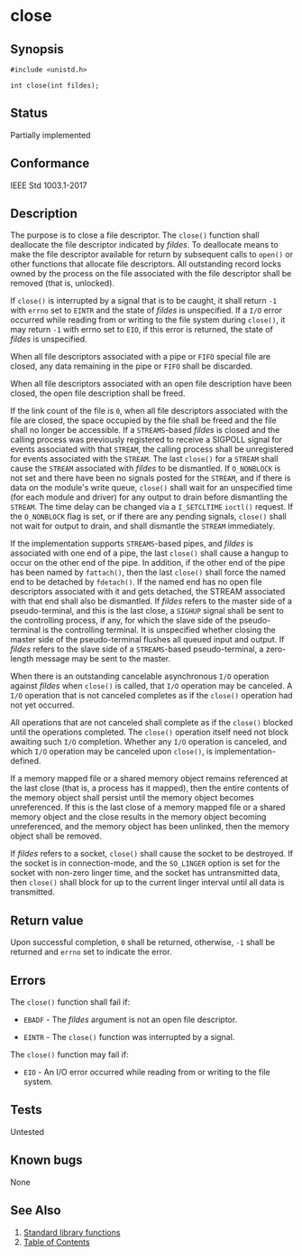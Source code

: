 # close

## Synopsis

`#include <unistd.h>`

`int close(int fildes);`

## Status

Partially implemented

## Conformance

IEEE Std 1003.1-2017

## Description

The purpose is to close a file descriptor. The `close()` function shall deallocate the file descriptor indicated by
_fildes_. To deallocate means to make the file descriptor available for return by subsequent calls to `open()` or other
functions that allocate file descriptors. All outstanding record locks owned by the process on the file associated with
the file descriptor shall be removed (that is, unlocked).

If `close()` is interrupted by a signal that is to be caught, it shall return `-1` with `errno` set to `EINTR` and the
state of _fildes_ is unspecified. If a `I/O` error occurred while reading from or writing to the file system during
`close()`, it may return `-1` with errno set to `EIO`, if this error is returned, the state of _fildes_ is
unspecified.

When all file descriptors associated with a pipe or `FIFO` special file are closed, any data remaining in the pipe or
`FIFO` shall be discarded.

When all file descriptors associated with an open file description have been closed, the open file description shall be
freed.

If the link count of the file is `0`, when all file descriptors associated with the file are closed, the space occupied
by the file shall be freed and the file shall no longer be accessible.
If a `STREAMS`-based _fildes_ is closed and the calling process was previously registered to receive a SIGPOLL signal
for events associated with that `STREAM`, the calling process shall be unregistered for events associated with the
`STREAM`. The last `close()` for a `STREAM` shall cause the `STREAM` associated with _fildes_ to be dismantled.
If `O_NONBLOCK` is not set and there have been no signals posted for the `STREAM`, and if there is data on the module's
write queue, `close()` shall wait for an unspecified time (for each module and driver) for any output to drain before
dismantling the `STREAM`. The time delay can be changed via a `I_SETCLTIME` `ioctl()` request. If the `O_NONBLOCK`
flag is set, or if there are any pending signals, `close()` shall not wait for output to drain, and shall dismantle the
`STREAM` immediately.

If the implementation supports `STREAMS`-based pipes, and _fildes_ is associated with one end of a pipe, the last
`close()` shall cause a hangup to occur on the other end of the pipe. In addition, if the other end of the pipe has been
named by `fattach()`, then the last `close()` shall force the named end to be detached by `fdetach()`. If the named end
has no open file descriptors associated with it and gets detached, the STREAM associated with that end shall also be
dismantled. If _fildes_ refers to the master side of a pseudo-terminal, and this is the last close, a `SIGHUP`
signal shall be sent to the controlling process, if any, for which the slave side of the pseudo-terminal is the
controlling terminal. It is unspecified whether closing the master side of the pseudo-terminal flushes all queued input
and output. If _fildes_ refers to the slave side of a `STREAMS`-based pseudo-terminal, a zero-length message may be
sent to the master.

When there is an outstanding cancelable asynchronous `I/O` operation against _fildes_ when `close()` is called,
that `I/O` operation may be canceled. A `I/O` operation that is not canceled completes as if the `close()`
operation had not yet occurred.

All operations that are not canceled shall complete as if the `close()` blocked until the operations completed. The
`close()` operation itself need not block awaiting such `I/O` completion. Whether any `I/O` operation is canceled,
and which `I/O` operation may be canceled upon `close()`, is implementation-defined.

If a memory mapped file or a shared memory object
remains referenced at the last close (that is, a process has it mapped), then the entire contents of the memory object
shall persist until the memory object becomes unreferenced. If this is the last close of a
memory mapped file or a shared memory object and the close results in the memory object
becoming unreferenced, and the memory object has been unlinked, then the memory object shall be removed.

If _fildes_ refers to a socket, `close()` shall cause the socket to be destroyed. If the socket is in connection-mode,
and the `SO_LINGER` option is set for the socket with non-zero linger time, and the socket has untransmitted data, then
`close()` shall block for up to the current linger interval until all data is transmitted.

## Return value

Upon successful completion, `0` shall be returned, otherwise,
`-1` shall be returned and `errno` set to indicate the error.

## Errors

The `close()` function shall fail if:

* `EBADF` - The _fildes_ argument is not an open file descriptor.

* `EINTR` - The `close()` function was interrupted by a signal.

The `close()` function may fail if:

* `EIO` - An I/O error occurred while reading from or writing to the file system.

## Tests

Untested

## Known bugs

None

## See Also

1. [Standard library functions](../README.md)
2. [Table of Contents](../../../README.md)
